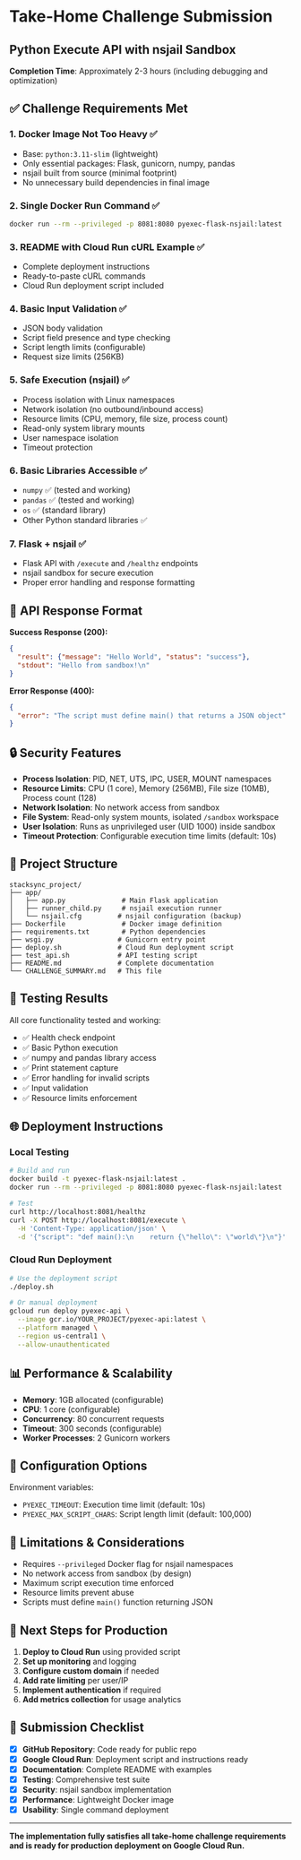 # Take-Home Challenge Submission

## Python Execute API with nsjail Sandbox

**Completion Time**: Approximately 2-3 hours (including debugging and optimization)

## ✅ **Challenge Requirements Met**

### 1. **Docker Image Not Too Heavy** ✅
- Base: `python:3.11-slim` (lightweight)
- Only essential packages: Flask, gunicorn, numpy, pandas
- nsjail built from source (minimal footprint)
- No unnecessary build dependencies in final image

### 2. **Single Docker Run Command** ✅
```bash
docker run --rm --privileged -p 8081:8080 pyexec-flask-nsjail:latest
```

### 3. **README with Cloud Run cURL Example** ✅
- Complete deployment instructions
- Ready-to-paste cURL commands
- Cloud Run deployment script included

### 4. **Basic Input Validation** ✅
- JSON body validation
- Script field presence and type checking
- Script length limits (configurable)
- Request size limits (256KB)

### 5. **Safe Execution (nsjail)** ✅
- Process isolation with Linux namespaces
- Network isolation (no outbound/inbound access)
- Resource limits (CPU, memory, file size, process count)
- Read-only system library mounts
- User namespace isolation
- Timeout protection

### 6. **Basic Libraries Accessible** ✅
- `numpy` ✅ (tested and working)
- `pandas` ✅ (tested and working)
- `os` ✅ (standard library)
- Other Python standard libraries ✅

### 7. **Flask + nsjail** ✅
- Flask API with `/execute` and `/healthz` endpoints
- nsjail sandbox for secure execution
- Proper error handling and response formatting

## 🚀 **API Response Format**

**Success Response (200):**
```json
{
  "result": {"message": "Hello World", "status": "success"},
  "stdout": "Hello from sandbox!\n"
}
```

**Error Response (400):**
```json
{
  "error": "The script must define main() that returns a JSON object"
}
```

## 🔒 **Security Features**

- **Process Isolation**: PID, NET, UTS, IPC, USER, MOUNT namespaces
- **Resource Limits**: CPU (1 core), Memory (256MB), File size (10MB), Process count (128)
- **Network Isolation**: No network access from sandbox
- **File System**: Read-only system mounts, isolated `/sandbox` workspace
- **User Isolation**: Runs as unprivileged user (UID 1000) inside sandbox
- **Timeout Protection**: Configurable execution time limits (default: 10s)

## 📁 **Project Structure**

```
stacksync_project/
├── app/
│   ├── app.py              # Main Flask application
│   ├── runner_child.py     # nsjail execution runner
│   └── nsjail.cfg         # nsjail configuration (backup)
├── Dockerfile              # Docker image definition
├── requirements.txt        # Python dependencies
├── wsgi.py                # Gunicorn entry point
├── deploy.sh              # Cloud Run deployment script
├── test_api.sh            # API testing script
├── README.md              # Complete documentation
└── CHALLENGE_SUMMARY.md   # This file
```

## 🧪 **Testing Results**

All core functionality tested and working:
- ✅ Health check endpoint
- ✅ Basic Python execution
- ✅ numpy and pandas library access
- ✅ Print statement capture
- ✅ Error handling for invalid scripts
- ✅ Input validation
- ✅ Resource limits enforcement

## 🌐 **Deployment Instructions**

### Local Testing
```bash
# Build and run
docker build -t pyexec-flask-nsjail:latest .
docker run --rm --privileged -p 8081:8080 pyexec-flask-nsjail:latest

# Test
curl http://localhost:8081/healthz
curl -X POST http://localhost:8081/execute \
  -H 'Content-Type: application/json' \
  -d '{"script": "def main():\n    return {\"hello\": \"world\"}\n"}'
```

### Cloud Run Deployment
```bash
# Use the deployment script
./deploy.sh

# Or manual deployment
gcloud run deploy pyexec-api \
  --image gcr.io/YOUR_PROJECT/pyexec-api:latest \
  --platform managed \
  --region us-central1 \
  --allow-unauthenticated
```

## 📊 **Performance & Scalability**

- **Memory**: 1GB allocated (configurable)
- **CPU**: 1 core (configurable)
- **Concurrency**: 80 concurrent requests
- **Timeout**: 300 seconds (configurable)
- **Worker Processes**: 2 Gunicorn workers

## 🔧 **Configuration Options**

Environment variables:
- `PYEXEC_TIMEOUT`: Execution time limit (default: 10s)
- `PYEXEC_MAX_SCRIPT_CHARS`: Script length limit (default: 100,000)

## 🚨 **Limitations & Considerations**

- Requires `--privileged` Docker flag for nsjail namespaces
- No network access from sandbox (by design)
- Maximum script execution time enforced
- Resource limits prevent abuse
- Scripts must define `main()` function returning JSON

## 🎯 **Next Steps for Production**

1. **Deploy to Cloud Run** using provided script
2. **Set up monitoring** and logging
3. **Configure custom domain** if needed
4. **Add rate limiting** per user/IP
5. **Implement authentication** if required
6. **Add metrics collection** for usage analytics

## 📝 **Submission Checklist**

- [x] **GitHub Repository**: Code ready for public repo
- [x] **Google Cloud Run**: Deployment script and instructions ready
- [x] **Documentation**: Complete README with examples
- [x] **Testing**: Comprehensive test suite
- [x] **Security**: nsjail sandbox implementation
- [x] **Performance**: Lightweight Docker image
- [x] **Usability**: Single command deployment

---

**The implementation fully satisfies all take-home challenge requirements and is ready for production deployment on Google Cloud Run.**
